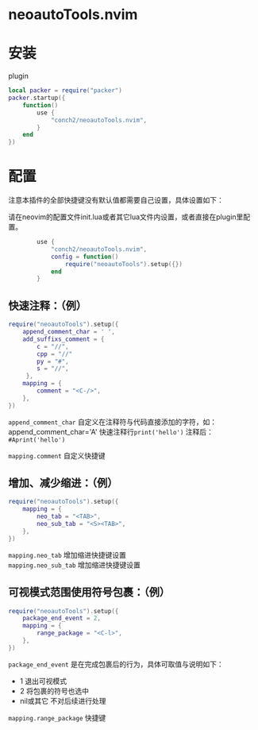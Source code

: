 # neoautoTools.nvim
# 安装
plugin
```lua
local packer = require("packer")
packer.startup({
    function()
        use {
            "conch2/neoautoTools.nvim",
        }
    end
})
```
# 配置
注意本插件的全部快捷键没有默认值都需要自己设置，具体设置如下：

请在neovim的配置文件init.lua或者其它lua文件内设置，或者直接在plugin里配置。
```lua
        use {
            "conch2/neoautoTools.nvim",
            config = function()
                require("neoautoTools").setup({})
            end
        }
```

## 快速注释：（例）
```lua
require("neoautoTools").setup({
    append_comment_char = ' ',
    add_suffixs_comment = {
        c = "//",
        cpp = "//"
        py = "#",
        s = "//",
     },
    mapping = {
        comment = "<C-/>",
    },
})
```
`append_comment_char` 自定义在注释符与代码直接添加的字符，如：append_comment_char='A' 快速注释行`print('hello')` 注释后：`#Aprint('hello')`

`mapping.comment` 自定义快捷键

## 增加、减少缩进：（例）
```lua
require("neoautoTools").setup({
    mapping = {
        neo_tab = "<TAB>",
        neo_sub_tab = "<S><TAB>",
    },
})
```
`mapping.neo_tab` 增加缩进快捷键设置  
`mapping.neo_sub_tab` 增加缩进快捷键设置

## 可视模式范围使用符号包裹：（例）
```lua
require("neoautoTools").setup({
    package_end_event = 2,
    mapping = {
        range_package = "<C-l>",
    },
})
```
`package_end_event` 是在完成包裹后的行为，具体可取值与说明如下：
- 1 退出可视模式
- 2 将包裹的符号也选中
- nil或其它 不对后续进行处理

`mapping.range_package` 快捷键